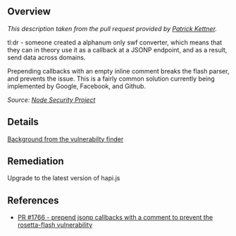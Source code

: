 ## Overview

_This description taken from the pull request provided by [Patrick Kettner](https://github.com/patrickkettner)._

tl:dr - someone created a alphanum only swf converter, which means that they can in theory use it as a callback at a JSONP endpoint, and as a result, send data across domains.

Prepending callbacks with an empty inline comment breaks the flash parser, and prevents the issue. This is a fairly common solution currently being implemented by Google, Facebook, and Github.

_Source: [Node Security Project](https://nodesecurity.io/advisories/12)_

## Details
[Background from the vulnerabilty finder](http://miki.it/blog/2014/7/8/abusing-jsonp-with-rosetta-flash/)

## Remediation
Upgrade to the latest version of hapi.js

## References

- [PR #1766 - prepend jsonp callbacks with a comment to prevent the rosetta-flash vulnerability](https://github.com/spumko/hapi/pull/1766)
